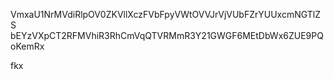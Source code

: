 VmxaU1NrMVdiRlpOV0ZKVllXczFVbFpyVWtOVVJrVjVUbFZrYUUxcmNGTlZS
bEYzVXpCT2RFMVhiR3RhCmVqQTVRMmR3Y21GWGF6MEtDbWx6ZUE9PQoKemRx

fkx